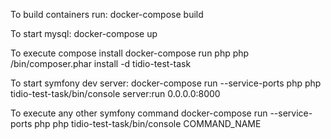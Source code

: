 To build containers run:
docker-compose build

To start mysql:
docker-compose up

To execute compose install
docker-compose run php php /bin/composer.phar install -d tidio-test-task

To start symfony dev server:
docker-compose run --service-ports php php tidio-test-task/bin/console server:run 0.0.0.0:8000

To execute any other symfony command
docker-compose run --service-ports php php tidio-test-task/bin/console COMMAND_NAME
